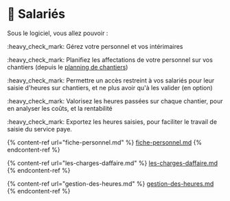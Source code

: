 # 👫 Salariés

Sous le logiciel, vous allez pouvoir :&#x20;

:heavy\_check\_mark: Gérez votre personnel et vos intérimaires

:heavy\_check\_mark: Planifiez les affectations de votre personnel sur vos chantiers (depuis le [planning de chantiers](../les-chantiers-1/planning-de-chantiers.md))

:heavy\_check\_mark: Permettre un accès restreint à vos salariés pour leur saisie d'heures sur chantiers, et ne plus avoir qu'à les valider (en option)

:heavy\_check\_mark: Valorisez les heures passées sur chaque chantier, pour en analyser les coûts, et la rentabilité

:heavy\_check\_mark: Exportez les heures saisies, pour faciliter le travail de saisie du service paye.



{% content-ref url="fiche-personnel.md" %}
[fiche-personnel.md](fiche-personnel.md)
{% endcontent-ref %}

{% content-ref url="les-charges-daffaire.md" %}
[les-charges-daffaire.md](les-charges-daffaire.md)
{% endcontent-ref %}

{% content-ref url="gestion-des-heures.md" %}
[gestion-des-heures.md](gestion-des-heures.md)
{% endcontent-ref %}
